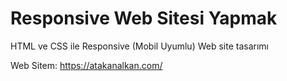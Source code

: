 # Responsive Web Sitesi Yapmak


HTML ve CSS ile Responsive (Mobil Uyumlu) Web site tasarımı

Web Sitem: https://atakanalkan.com/
